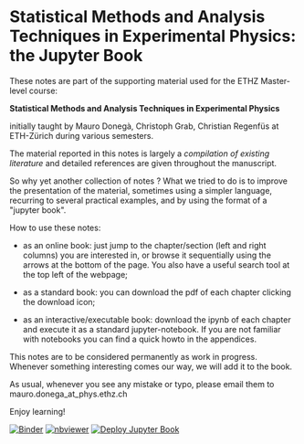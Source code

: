 # Statistical Methods and Analysis Techniques in Experimental Physics: the Jupyter Book 

These notes are part of the supporting material used for the ETHZ Master-level course:

**Statistical Methods and Analysis Techniques in Experimental Physics**

initially taught by Mauro Donegà, Christoph Grab, Christian Regenfüs at ETH-Zürich during various semesters.

The material reported in this notes is largely a *compilation of existing literature* and detailed references are given throughout the manuscript.

So why yet another collection of notes ? What we tried to do is to improve the presentation of the material, sometimes using a simpler language, recurring to several practical examples, and by using the format of a "jupyter book".

How to use these notes:


- as an online book: just jump to the chapter/section (left and right columns) you are interested in, or browse it sequentially using the arrows at the bottom of the page. You also have a useful search tool at the top left of the webpage;

- as a standard book: you can download the pdf of each chapter clicking the download icon;
- as an interactive/executable book: download the ipynb of each chapter and execute it as a standard jupyter-notebook. If you are not familiar with notebooks you can find a quick howto in the appendices.

This notes are to be considered permanently as work in progress. Whenever something interesting comes our way, we will add it to the book.

As usual, whenever you see any mistake or typo, please email them to mauro.donega_at_phys.ethz.ch

Enjoy learning!

[![Binder](https://mybinder.org/badge_logo.svg)](https://mybinder.org/v2/gh/mdonega/hep-datanalysis-jb/main)
[![nbviewer](https://img.shields.io/badge/view%20on-nbviewer-orange)](https://nbviewer.org/github/mdonega/hep-datanalysis-jb/tree/main/book/)
[![Deploy Jupyter Book](https://github.com/mdonega/hep-datanalysis-jb/actions/workflows/deploy-jupyter-book.yml/badge.svg?branch=main)](https://github.com/mdonega/hep-datanalysis-jb/actions/workflows/deploy-jupyter-book.yml)

